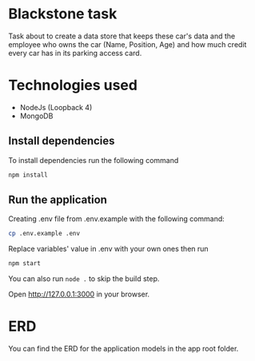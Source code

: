 # Blackstone task

Task about to create a data store that keeps these car's data and the employee who
owns the car (Name, Position, Age) and how much credit every car has in its parking access
card.

# Technologies used

- NodeJs (Loopback 4)
- MongoDB

## Install dependencies

To install dependencies run the following command

```sh
npm install
```

## Run the application

Creating .env file from .env.example with the following command:

```sh
cp .env.example .env
```

Replace variables' value in .env with your own ones then run

```sh
npm start
```

You can also run `node .` to skip the build step.

Open http://127.0.0.1:3000 in your browser.

# ERD

You can find the ERD for the application models in the app root folder.
